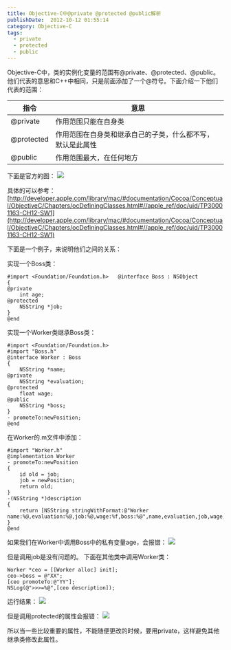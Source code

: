 ```yaml
---
title: Objective-C中@private @protected @public解析
publishDate:  2012-10-12 01:55:14
category: Objective-C
tags:
  - private
  - protected
  - public
---
```


Objective-C中，类的实例化变量的范围有@private、@protected、@public。他们代表的意思和C++中相同，只是前面添加了一个@符号。下面介绍一下他们代表的范围：

|指令|意思|
|---|----|
|@private|作用范围只能在自身类|
|@protected|作用范围在自身类和继承自己的子类，什么都不写，默认是此属性|
|@public|作用范围最大，在任何地方|

下面是官方的图：
![](~/assets/images/aldis/2016/2012-10-12/scope.png)

具体的可以参考：[http://developer.apple.com/library/mac/#documentation/Cocoa/Conceptual/ObjectiveC/Chapters/ocDefiningClasses.html#//apple_ref/doc/uid/TP30001163-CH12-SW1](http://developer.apple.com/library/mac/#documentation/Cocoa/Conceptual/ObjectiveC/Chapters/ocDefiningClasses.html#//apple_ref/doc/uid/TP30001163-CH12-SW1)

<!-- more -->

下面是一个例子，来说明他们之间的关系：

实现一个Boss类：
```objc
#import <Foundation/Foundation.h>   @interface Boss : NSObject 
{ 
@private 
    int age; 
@protected 
    NSString *job; 
} 
@end
```

实现一个Worker类继承Boss类：
```objc
#import <Foundation/Foundation.h> 
#import "Boss.h" 
@interface Worker : Boss 
{ 
    NSString *name; 
@private 
    NSString *evaluation; 
@protected 
    float wage; 
@public 
    NSString *boss; 
} 
- promoteTo:newPosition; 
@end
```

在Worker的.m文件中添加：
```objc
#import "Worker.h"   
@implementation Worker 
- promoteTo:newPosition 
{ 
    id old = job; 
    job = newPosition; 
    return old; 
} 
-(NSString *)description 
{ 
    return [NSString stringWithFormat:@"Worker name:%@,evaluation:%@,job:%@,wage:%f,boss:%@",name,evaluation,job,wage,boss]; 
} 
@end
```

如果我们在Worker中调用Boss中的私有变量age，会报错：
![](~/assets/images/aldis/2016/2012-10-12/err1.png)

但是调用job是没有问题的。
下面在其他类中调用Worker类：
```objc
Worker *ceo = [[Worker alloc] init]; 
ceo->boss = @"XX"; 
[ceo promoteTo:@"YY"]; 
NSLog(@">>>=%@",[ceo description]);
```

运行结果：
![](~/assets/images/aldis/2016/2012-10-12/result1.png)

但是调用protected的属性会报错：
![](~/assets/images/aldis/2016/2012-10-12/err2.png)

所以当一些比较重要的属性，不能随便更改的时候，要用private，这样避免其他继承类修改此属性。